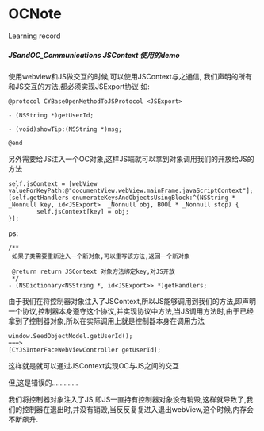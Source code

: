 # OCNote
Learning record

##### JSandOC_Communications  JSContext 使用的demo

使用webview和JS做交互的时候,可以使用JSContext与之通信,
我们声明的所有和JS交互的方法,都必须实现JSExport协议
如:

```
@protocol CYBaseOpenMethodToJSProtocol <JSExport>

- (NSString *)getUserId;

- (void)showTip:(NSString *)msg;

@end
```

另外需要给JS注入一个OC对象,这样JS端就可以拿到对象调用我们的开放给JS的方法

```
self.jsContext = [webView valueForKeyPath:@"documentView.webView.mainFrame.javaScriptContext"];
[self.getHandlers enumerateKeysAndObjectsUsingBlock:^(NSString * _Nonnull key, id<JSExport>  _Nonnull obj, BOOL * _Nonnull stop) {
        self.jsContext[key] = obj;
}];
```
ps:

```
/**
 如果子类需要重新注入一个新对象,可以重写该方法,返回一个新对象
 
 @return return JSContext 对象方法绑定key,对JS开放
 */
- (NSDictionary<NSString *, id<JSExport>> *)getHandlers;
```

由于我们在将控制器对象注入了JSContext,所以JS能够调用到我们的方法,即声明一个协议,控制器本身遵守这个协议,并实现协议中方法,当JS调用方法时,由于已经拿到了控制器对象,所以在实际调用上就是控制器本身在调用方法

```
window.SeedObjectModel.getUserId(); 
===>  
[CYJSInterFaceWebViewController getUserId];
```
这样就是就可以通过JSContext实现OC与JS之间的交互

但,这是错误的.............

我们将控制器对象注入了JS,即JS一直持有控制器对象没有销毁,这样就导致了,我们的控制器在退出时,并没有销毁,当反反复复进入退出webView,这个时候,内存会不断飙升.

